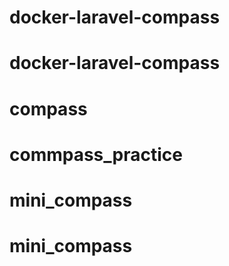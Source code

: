 # docker-laravel-compass
# docker-laravel-compass
# compass
# commpass_practice
# mini_compass
# mini_compass
